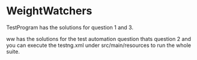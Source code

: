 # WeightWatchers

TestProgram has the solutions for question 1 and 3. 


ww has the solutions for the test automation question thats question 2 and you can execute the testng.xml under src/main/resources to run the whole suite. 
